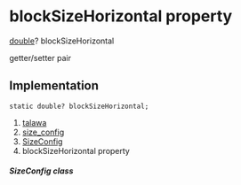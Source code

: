 
<div>

# blockSizeHorizontal property

</div>


[double](https://api.flutter.dev/flutter/dart-core/double-class.html)?
blockSizeHorizontal


getter/setter pair




## Implementation

``` language-dart
static double? blockSizeHorizontal;
```







1.  [talawa](../../index.html)
2.  [size_config](../../services_size_config/)
3.  [SizeConfig](../../services_size_config/SizeConfig-class.html)
4.  blockSizeHorizontal property

##### SizeConfig class







